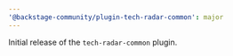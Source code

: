```yaml
---
'@backstage-community/plugin-tech-radar-common': major
---
```


Initial release of the `tech-radar-common` plugin.

